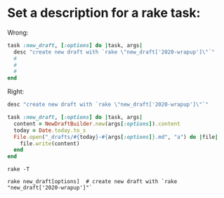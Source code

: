 # Set a description for a rake task:

Wrong: 

```ruby
task :new_draft, [:options] do |task, args|
  desc "create new draft with `rake \"new_draft['2020-wrapup']\"`"
  #
  #
  #
end
```

Right:

```ruby
desc "create new draft with `rake \"new_draft['2020-wrapup']\"`"

task :new_draft, [:options] do |task, args|
  content = NewDraftBuilder.new(args[:options]).content
  today = Date.today.to_s
  File.open("_drafts/#{today}-#{args[:options]}.md", "a") do |file|
    file.write(content)
  end
end
```
`rake -T`

```
rake new_draft[options]  # create new draft with `rake "new_draft['2020-wrapup']"`
```